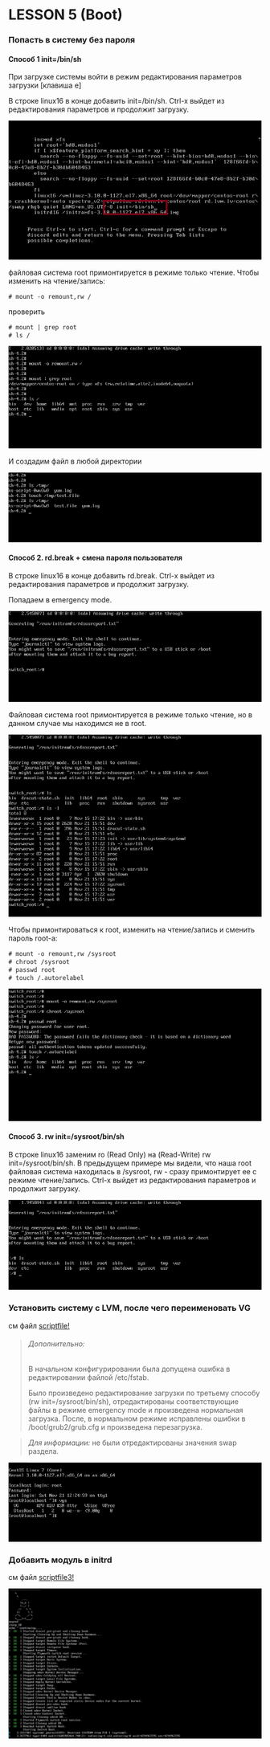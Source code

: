 # LESSON 5 (Boot)

### Попасть в систему без пароля

#### Способ 1 init=/bin/sh

При загрузке системы войти в режим редактирования параметров загрузки [клавиша e]

В строке linux16 в конце добавить init=/bin/sh. Ctrl-x выйдет из редактирования параметров и продолжит загрузку.

![Image 1](https://github.com/airmeno/otus/blob/main/lesson5/images/1.jpg)

файловая система root примонтируется в режиме только чтение. Чтобы изменить на чтение/запись:
```
# mount -o remount,rw /
```
проверить 
```
# mount | grep root
# ls /
```
![Image 2](https://github.com/airmeno/otus/blob/main/lesson5/images/2.jpg)

И создадим файл в любой директории 

![Image 3](https://github.com/airmeno/otus/blob/main/lesson5/images/3.jpg)

#### Способ 2. rd.break + смена пароля пользователя 

В строке linux16 в конце добавить rd.break. Ctrl-x выйдет из редактирования параметров и продолжит загрузку.

Попадаем в emergency mode. 

![Image 4](https://github.com/airmeno/otus/blob/main/lesson5/images/4.jpg)

Файловая система root примонтируется в режиме только чтение, но в данном случае мы находимся не в root. 

![Image 5](https://github.com/airmeno/otus/blob/main/lesson5/images/5.jpg)

Чтобы примонтироваться к root, изменить на чтение/запись и сменить пароль root-а:
```
# mount -o remount,rw /sysroot
# chroot /sysroot
# passwd root
# touch /.autorelabel
```
![Image 6](https://github.com/airmeno/otus/blob/main/lesson5/images/6.jpg)


#### Способ 3. rw init=/sysroot/bin/sh

В строке linux16 заменим ro (Read Only) на (Read-Write) rw init=/sysroot/bin/sh. В предыдущем примере мы видели, что наша root файловая система находилась в /sysroot, rw - сразу примонтирует ее с режиме чтение/запись. 
Ctrl-x выйдет из редактирования параметров и продолжит загрузку.

![Image 7](https://github.com/airmeno/otus/blob/main/lesson5/images/7.jpg)


### Установить систему с LVM, после чего переименовать VG

см файл [scriptfile!](https://github.com/airmeno/otus/blob/main/lesson5/typescript)

> ###### Дополнительно:
> В начальном конфигурировании была допущена ошибка в редактировании файлой /etc/fstab.
> 
> Было произведено редактирование загрузки по третьему способу (rw init=/sysroot/bin/sh), отредактированы соответствующие файлы в режиме emergency mode и произведена нормальная загрузка. После, в нормальном режиме исправлены ошибки в /boot/grub2/grub.cfg и произведена перезагрузка.

> *Для информации:* не были отредактированы значения swap раздела. 

![Image 8](https://github.com/airmeno/otus/blob/main/lesson5/images/8.jpg)


### Добавить модуль в initrd

см файл [scriptfile3!](https://github.com/airmeno/otus/blob/main/lesson5/typescript3)

![Image 9](https://github.com/airmeno/otus/blob/main/lesson5/images/9.jpg)
